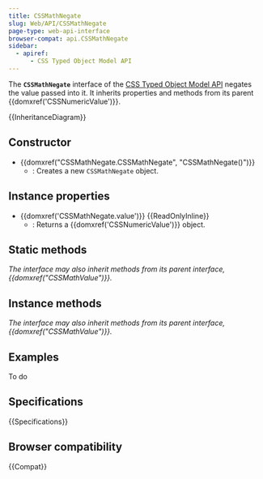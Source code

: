 ```yaml
---
title: CSSMathNegate
slug: Web/API/CSSMathNegate
page-type: web-api-interface
browser-compat: api.CSSMathNegate
sidebar:
  - apiref:
      - CSS Typed Object Model API
---
```


The **`CSSMathNegate`** interface of the [CSS Typed Object Model API](/en-US/docs/Web/API/CSS_Object_Model) negates the value passed into it. It inherits properties and methods from its parent {{domxref('CSSNumericValue')}}.

{{InheritanceDiagram}}

## Constructor

- {{domxref("CSSMathNegate.CSSMathNegate", "CSSMathNegate()")}}
  - : Creates a new `CSSMathNegate` object.

## Instance properties

- {{domxref('CSSMathNegate.value')}} {{ReadOnlyInline}}
  - : Returns a {{domxref('CSSNumericValue')}} object.

## Static methods

_The interface may also inherit methods from its parent interface, {{domxref("CSSMathValue")}}._

## Instance methods

_The interface may also inherit methods from its parent interface, {{domxref("CSSMathValue")}}._

## Examples

To do

## Specifications

{{Specifications}}

## Browser compatibility

{{Compat}}
